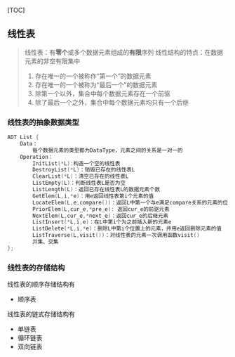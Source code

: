 [TOC]

## 线性表
> 线性表：有**零个**或多个数据元素组成的**有限**序列
> 线性结构的特点：在数据元素的非空有限集中
> 1. 存在唯一的一个被称作“第一个”的数据元素
> 2. 存在唯一的一个被称为“最后一个”的数据元素
> 3. 除第一个以外，集合中每个数据元素存在一个前驱
> 4. 除了最后一个之外，集合中每个数据元素均只有一个后继

### 线性表的抽象数据类型
````c
ADT List {
	Data：
		每个数据元素的类型都为DataType，元素之间的关系是一对一的
    Operation：
        InitList(*L):构造一个空的线性表
        DestroyList(*L)：销毁已存在的线性表L
        ClearList(*L)：清空已存在的线性表L
        ListEmpty(L)：判断线性表L是否为空
        ListLength(L)：返回已存在线性表L的数据元素个数
        GetElem(L,i,*e)：用e返回线性表第i个元素的值
        LocateElem(L,e,compare())：返回L中第一个与e满足compare关系的元素的位置
        PriorElem(L,cur_e,*pre_e): 返回cur_e的前驱元素
        NextElem(L,cur_e,*next_e)：返回cur_e的后继元素
        ListInsert(*L,i,e)：在L中第i个为之前插入新的元素e
        ListDelete(*L,i,*e)：删除L中第i个位置上的元素，并用e返回删除元素的值
        ListTraverse(L,visit())：对线性表的元素一次调用函数visit()
		并集、交集
};
````
### 线性表的存储结构
线性表的顺序存储结构有
* 顺序表

线性表的链式存储结构有
* 单链表
* 循环链表
* 双向链表